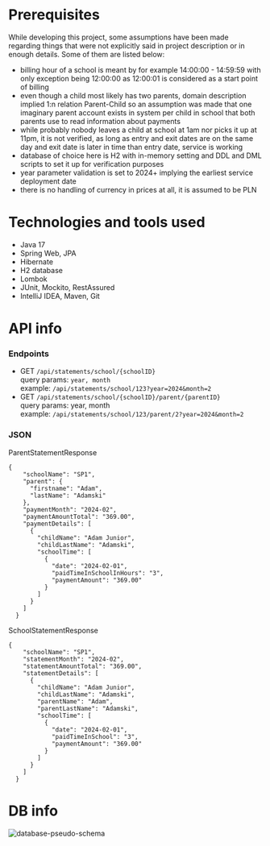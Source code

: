 # Prerequisites
While developing this project, some assumptions have been made regarding things that were not explicitly
said in project description or in enough details. Some of them are listed below:
- billing hour of a school is meant by for example 14:00:00 - 14:59:59 with only exception being 12:00:00
as 12:00:01 is considered as a start point of billing
- even though a child most likely has two parents, domain description implied 1:n relation Parent-Child so
an assumption was made that one imaginary parent account exists in system per child in school that both parents use
to read information about payments
- while probably nobody leaves a child at school at 1am nor picks it up at 11pm, it is not verified, as
long as entry and exit dates are on the same day and exit date is later in time than entry date, service is working
- database of choice here is H2 with in-memory setting and DDL and DML scripts to set it up for verification purposes
- year parameter validation is set to 2024+ implying the earliest service deployment date
- there is no handling of currency in prices at all, it is assumed to be PLN

# Technologies and tools used
- Java 17
- Spring Web, JPA
- Hibernate 
- H2 database 
- Lombok
- JUnit, Mockito, RestAssured
- IntelliJ IDEA, Maven, Git

# API info

### Endpoints
- GET `/api/statements/school/{schoolID}`  
query params: `year, month`  
example: `/api/statements/school/123?year=2024&month=2`
- GET `/api/statements/school/{schoolID}/parent/{parentID}`  
query params: year, month  
example: `/api/statements/school/123/parent/2?year=2024&month=2`

### JSON
ParentStatementResponse
```
{
    "schoolName": "SP1",
    "parent": {
      "firstname": "Adam",
      "lastName": "Adamski"
    },
    "paymentMonth": "2024-02",
    "paymentAmountTotal": "369.00",
    "paymentDetails": [
      {
        "childName": "Adam Junior",
        "childLastName": "Adamski",
        "schoolTime": [
          {
            "date": "2024-02-01",
            "paidTimeInSchoolInHours": "3",
            "paymentAmount": "369.00"
          }
        ]
      }
    ]
  }
```
SchoolStatementResponse
```
{
    "schoolName": "SP1",
    "statementMonth": "2024-02",
    "statementAmountTotal": "369.00",
    "statementDetails": [
      {
        "childName": "Adam Junior",
        "childLastName": "Adamski",
        "parentName": "Adam",
        "parentLastName": "Adamski",
        "schoolTime": [
          {
            "date": "2024-02-01",
            "paidTimeInSchool": "3",
            "paymentAmount": "369.00"
          }
        ]
      }
    ]
  }
```

# DB info
![database-pseudo-schema](https://github.com/mtx210/Interview-task/assets/38227623/666c3724-905c-4c80-b420-162086c28ef4)